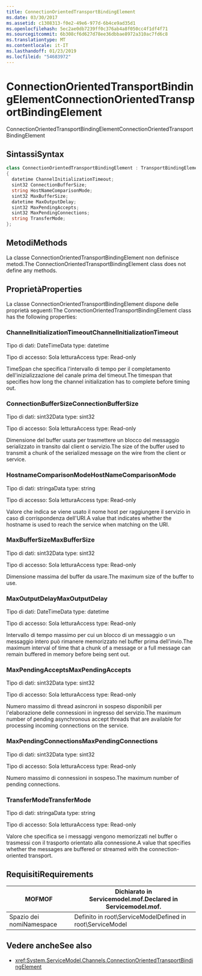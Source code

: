 ```yaml
---
title: ConnectionOrientedTransportBindingElement
ms.date: 03/30/2017
ms.assetid: c1308313-f0e2-49e6-977d-6b4ce9ad35d1
ms.openlocfilehash: 5ec2ae0db7239ff0c376ab4a8f050cc4f1df4f71
ms.sourcegitcommit: 6b308cf6d627d78ee36dbbae8972a310ac7fd6c8
ms.translationtype: MT
ms.contentlocale: it-IT
ms.lasthandoff: 01/23/2019
ms.locfileid: "54683972"
---
```

# <a name="connectionorientedtransportbindingelement"></a><span data-ttu-id="5c3fe-102">ConnectionOrientedTransportBindingElement</span><span class="sxs-lookup"><span data-stu-id="5c3fe-102">ConnectionOrientedTransportBindingElement</span></span>
<span data-ttu-id="5c3fe-103">ConnectionOrientedTransportBindingElement</span><span class="sxs-lookup"><span data-stu-id="5c3fe-103">ConnectionOrientedTransportBindingElement</span></span>  
  
## <a name="syntax"></a><span data-ttu-id="5c3fe-104">Sintassi</span><span class="sxs-lookup"><span data-stu-id="5c3fe-104">Syntax</span></span>  
  
```csharp
class ConnectionOrientedTransportBindingElement : TransportBindingElement  
{  
  datetime ChannelInitializationTimeout;  
  sint32 ConnectionBufferSize;  
  string HostNameComparisonMode;  
  sint32 MaxBufferSize;  
  datetime MaxOutputDelay;  
  sint32 MaxPendingAccepts;  
  sint32 MaxPendingConnections;  
  string TransferMode;  
};  
```  
  
## <a name="methods"></a><span data-ttu-id="5c3fe-105">Metodi</span><span class="sxs-lookup"><span data-stu-id="5c3fe-105">Methods</span></span>  
 <span data-ttu-id="5c3fe-106">La classe ConnectionOrientedTransportBindingElement non definisce metodi.</span><span class="sxs-lookup"><span data-stu-id="5c3fe-106">The ConnectionOrientedTransportBindingElement class does not define any methods.</span></span>  
  
## <a name="properties"></a><span data-ttu-id="5c3fe-107">Proprietà</span><span class="sxs-lookup"><span data-stu-id="5c3fe-107">Properties</span></span>  
 <span data-ttu-id="5c3fe-108">La classe ConnectionOrientedTransportBindingElement dispone delle proprietà seguenti:</span><span class="sxs-lookup"><span data-stu-id="5c3fe-108">The ConnectionOrientedTransportBindingElement class has the following properties:</span></span>  
  
### <a name="channelinitializationtimeout"></a><span data-ttu-id="5c3fe-109">ChannelInitializationTimeout</span><span class="sxs-lookup"><span data-stu-id="5c3fe-109">ChannelInitializationTimeout</span></span>  
 <span data-ttu-id="5c3fe-110">Tipo di dati: DateTime</span><span class="sxs-lookup"><span data-stu-id="5c3fe-110">Data type: datetime</span></span>  
  
 <span data-ttu-id="5c3fe-111">Tipo di accesso: Sola lettura</span><span class="sxs-lookup"><span data-stu-id="5c3fe-111">Access type: Read-only</span></span>  
  
 <span data-ttu-id="5c3fe-112">TimeSpan che specifica l'intervallo di tempo per il completamento dell'inizializzazione del canale prima del timeout.</span><span class="sxs-lookup"><span data-stu-id="5c3fe-112">The timespan that specifies how long the channel initialization has to complete before timing out.</span></span>  
  
### <a name="connectionbuffersize"></a><span data-ttu-id="5c3fe-113">ConnectionBufferSize</span><span class="sxs-lookup"><span data-stu-id="5c3fe-113">ConnectionBufferSize</span></span>  
 <span data-ttu-id="5c3fe-114">Tipo di dati: sint32</span><span class="sxs-lookup"><span data-stu-id="5c3fe-114">Data type: sint32</span></span>  
  
 <span data-ttu-id="5c3fe-115">Tipo di accesso: Sola lettura</span><span class="sxs-lookup"><span data-stu-id="5c3fe-115">Access type: Read-only</span></span>  
  
 <span data-ttu-id="5c3fe-116">Dimensione del buffer usata per trasmettere un blocco del messaggio serializzato in transito dal client o servizio.</span><span class="sxs-lookup"><span data-stu-id="5c3fe-116">The size of the buffer used to transmit a chunk of the serialized message on the wire from the client or service.</span></span>  
  
### <a name="hostnamecomparisonmode"></a><span data-ttu-id="5c3fe-117">HostnameComparisonMode</span><span class="sxs-lookup"><span data-stu-id="5c3fe-117">HostNameComparisonMode</span></span>  
 <span data-ttu-id="5c3fe-118">Tipo di dati: stringa</span><span class="sxs-lookup"><span data-stu-id="5c3fe-118">Data type: string</span></span>  
  
 <span data-ttu-id="5c3fe-119">Tipo di accesso: Sola lettura</span><span class="sxs-lookup"><span data-stu-id="5c3fe-119">Access type: Read-only</span></span>  
  
 <span data-ttu-id="5c3fe-120">Valore che indica se viene usato il nome host per raggiungere il servizio in caso di corrispondenza dell'URI.</span><span class="sxs-lookup"><span data-stu-id="5c3fe-120">A value that indicates whether the hostname is used to reach the service when matching on the URI.</span></span>  
  
### <a name="maxbuffersize"></a><span data-ttu-id="5c3fe-121">MaxBufferSize</span><span class="sxs-lookup"><span data-stu-id="5c3fe-121">MaxBufferSize</span></span>  
 <span data-ttu-id="5c3fe-122">Tipo di dati: sint32</span><span class="sxs-lookup"><span data-stu-id="5c3fe-122">Data type: sint32</span></span>  
  
 <span data-ttu-id="5c3fe-123">Tipo di accesso: Sola lettura</span><span class="sxs-lookup"><span data-stu-id="5c3fe-123">Access type: Read-only</span></span>  
  
 <span data-ttu-id="5c3fe-124">Dimensione massima del buffer da usare.</span><span class="sxs-lookup"><span data-stu-id="5c3fe-124">The maximum size of the buffer to use.</span></span>  
  
### <a name="maxoutputdelay"></a><span data-ttu-id="5c3fe-125">MaxOutputDelay</span><span class="sxs-lookup"><span data-stu-id="5c3fe-125">MaxOutputDelay</span></span>  
 <span data-ttu-id="5c3fe-126">Tipo di dati: DateTime</span><span class="sxs-lookup"><span data-stu-id="5c3fe-126">Data type: datetime</span></span>  
  
 <span data-ttu-id="5c3fe-127">Tipo di accesso: Sola lettura</span><span class="sxs-lookup"><span data-stu-id="5c3fe-127">Access type: Read-only</span></span>  
  
 <span data-ttu-id="5c3fe-128">Intervallo di tempo massimo per cui un blocco di un messaggio o un messaggio intero può rimanere memorizzato nel buffer prima dell'invio.</span><span class="sxs-lookup"><span data-stu-id="5c3fe-128">The maximum interval of time that a chunk of a message or a full message can remain buffered in memory before being sent out.</span></span>  
  
### <a name="maxpendingaccepts"></a><span data-ttu-id="5c3fe-129">MaxPendingAccepts</span><span class="sxs-lookup"><span data-stu-id="5c3fe-129">MaxPendingAccepts</span></span>  
 <span data-ttu-id="5c3fe-130">Tipo di dati: sint32</span><span class="sxs-lookup"><span data-stu-id="5c3fe-130">Data type: sint32</span></span>  
  
 <span data-ttu-id="5c3fe-131">Tipo di accesso: Sola lettura</span><span class="sxs-lookup"><span data-stu-id="5c3fe-131">Access type: Read-only</span></span>  
  
 <span data-ttu-id="5c3fe-132">Numero massimo di thread asincroni in sospeso disponibili per l'elaborazione delle connessioni in ingresso del servizio.</span><span class="sxs-lookup"><span data-stu-id="5c3fe-132">The maximum number of pending asynchronous accept threads that are available for processing incoming connections on the service.</span></span>  
  
### <a name="maxpendingconnections"></a><span data-ttu-id="5c3fe-133">MaxPendingConnections</span><span class="sxs-lookup"><span data-stu-id="5c3fe-133">MaxPendingConnections</span></span>  
 <span data-ttu-id="5c3fe-134">Tipo di dati: sint32</span><span class="sxs-lookup"><span data-stu-id="5c3fe-134">Data type: sint32</span></span>  
  
 <span data-ttu-id="5c3fe-135">Tipo di accesso: Sola lettura</span><span class="sxs-lookup"><span data-stu-id="5c3fe-135">Access type: Read-only</span></span>  
  
 <span data-ttu-id="5c3fe-136">Numero massimo di connessioni in sospeso.</span><span class="sxs-lookup"><span data-stu-id="5c3fe-136">The maximum number of pending connections.</span></span>  
  
### <a name="transfermode"></a><span data-ttu-id="5c3fe-137">TransferMode</span><span class="sxs-lookup"><span data-stu-id="5c3fe-137">TransferMode</span></span>  
 <span data-ttu-id="5c3fe-138">Tipo di dati: stringa</span><span class="sxs-lookup"><span data-stu-id="5c3fe-138">Data type: string</span></span>  
  
 <span data-ttu-id="5c3fe-139">Tipo di accesso: Sola lettura</span><span class="sxs-lookup"><span data-stu-id="5c3fe-139">Access type: Read-only</span></span>  
  
 <span data-ttu-id="5c3fe-140">Valore che specifica se i messaggi vengono memorizzati nel buffer o trasmessi con il trasporto orientato alla connessione.</span><span class="sxs-lookup"><span data-stu-id="5c3fe-140">A value that specifies whether the messages are buffered or streamed with the connection-oriented transport.</span></span>  
  
## <a name="requirements"></a><span data-ttu-id="5c3fe-141">Requisiti</span><span class="sxs-lookup"><span data-stu-id="5c3fe-141">Requirements</span></span>  
  
|<span data-ttu-id="5c3fe-142">MOF</span><span class="sxs-lookup"><span data-stu-id="5c3fe-142">MOF</span></span>|<span data-ttu-id="5c3fe-143">Dichiarato in Servicemodel.mof.</span><span class="sxs-lookup"><span data-stu-id="5c3fe-143">Declared in Servicemodel.mof.</span></span>|  
|---------|-----------------------------------|  
|<span data-ttu-id="5c3fe-144">Spazio dei nomi</span><span class="sxs-lookup"><span data-stu-id="5c3fe-144">Namespace</span></span>|<span data-ttu-id="5c3fe-145">Definito in root\ServiceModel</span><span class="sxs-lookup"><span data-stu-id="5c3fe-145">Defined in root\ServiceModel</span></span>|  
  
## <a name="see-also"></a><span data-ttu-id="5c3fe-146">Vedere anche</span><span class="sxs-lookup"><span data-stu-id="5c3fe-146">See also</span></span>
- <xref:System.ServiceModel.Channels.ConnectionOrientedTransportBindingElement>
